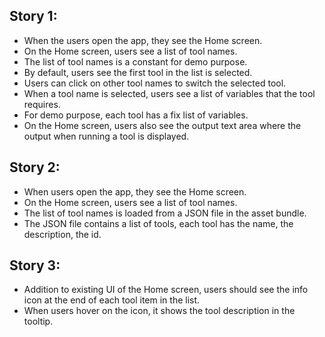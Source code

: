 ## Story 1:

- When the users open the app, they see the Home screen.
- On the Home screen, users see a list of tool names.
- The list of tool names is a constant for demo purpose.
- By default, users see the first tool in the list is selected.
- Users can click on other tool names to switch the selected tool.
- When a tool name is selected, users see a list of variables that the tool requires.
- For demo purpose, each tool has a fix list of variables.
- On the Home screen, users also see the output text area where the output when running a tool is displayed.

## Story 2:

- When users open the app, they see the Home screen.
- On the Home screen, users see a list of tool names.
- The list of tool names is loaded from a JSON file in the asset bundle.
- The JSON file contains a list of tools, each tool has the name, the description, the id.

## Story 3:

- Addition to existing UI of the Home screen, users should see the info icon at the end of each tool item in the list.
- When users hover on the icon, it shows the tool description in the tooltip.
